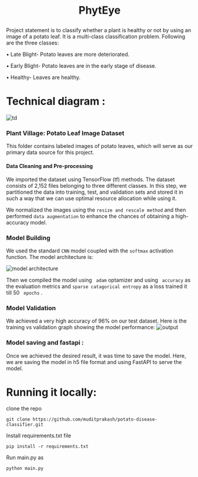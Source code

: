 # <p style="text-align: center;">PhytEye</p>

Project statement is to classify whether a plant is healthy or not by using an image of a potato leaf.
It is a multi-class classification problem.
Following are the three classes:

• Late Blight- Potato leaves are more deteriorated.

• Early Blight- Potato leaves are in the early stage of disease.

• Healthy- Leaves are healthy.

# Technical diagram :
![td](https://github.com/muditprakash/potato-disease-classifier/assets/75181670/6f6ef2de-e91f-44c6-b529-c61bab2316aa)

### Plant Village: Potato Leaf Image Dataset

This folder contains labeled images of potato leaves, which will serve as our primary data source for this project.

#### Data Cleaning and Pre-processing

We imported the dataset using TensorFlow (tf) methods. The dataset consists of 2,152 files belonging to three different classes. In this step, we partitioned the data into training, test, and validation sets and stored it in such a way that we can use optimal resource allocation while using it. 

We normalized the images using the `resize and rescale method` and then performed `data augmentation` to enhance the chances of obtaining a high-accuracy model.

### Model Building

We used the standard `CNN` model coupled with the `softmax` activation function. The model architecture is:

![model architecture](https://github.com/muditprakash/potato-disease-classifier/assets/75181670/23c5df7f-9024-471c-970c-c9550438769b)

Then we compiled the model using ``` adam``` optamizer and using ``` accuracy``` as the evaluation metrics and ``` sparse catagorical entropy ``` as a loss trained it till 50 ``` epochs``` .

### Model Validation 
We achieved a very high accuracy of 96% on our test dataset. Here is the training vs validation graph showing the model performance:
![output](https://github.com/muditprakash/potato-disease-classifier/assets/75181670/902679b1-aa60-44c2-9004-fe443f441eab)

### Model saving and fastapi :

Once we achieved the desired result, it was time to save the model. Here, we are saving the model in h5 file format and using FastAPI to serve the model.

# Running it locally:

clone the repo 
```
git clone https://github.com/muditprakash/potato-disease-classifier.git
```
Install requirements.txt file 
```
pip install -r requirements.txt
```
Run main.py as 

```
python main.py
```





